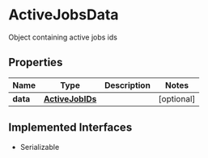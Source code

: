 

# ActiveJobsData

Object containing active jobs ids

## Properties

Name | Type | Description | Notes
------------ | ------------- | ------------- | -------------
**data** | [**ActiveJobIDs**](ActiveJobIDs.md) |  |  [optional]


## Implemented Interfaces

* Serializable


